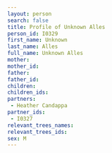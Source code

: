 ```yaml
---
layout: person
search: false
title: Profile of Unknown Alles
person_id: I0329
first_name: Unknown
last_name: Alles
full_name: Unknown Alles
mother: 
mother_id: 
father: 
father_id: 
children:
children_ids:
partners:
 - Heather Candappa
partner_ids:
 - I0327
relevant_trees_names:
relevant_trees_ids:
sex: M
---
```


